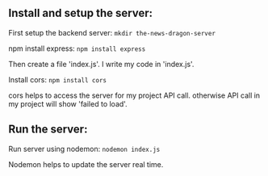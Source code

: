 
## Install and setup the server:

First setup the backend server:     `mkdir the-news-dragon-server`

npm install express:       `npm install express`

Then create a file 'index.js'. I write my code in 'index.js'. 

Install cors:       `npm install cors`

cors helps to access the server for my project API call. otherwise API call in my project will show 'failed to load'. 


## Run the server:

Run server using nodemon:       `nodemon index.js`

Nodemon helps to update the server real time. 


